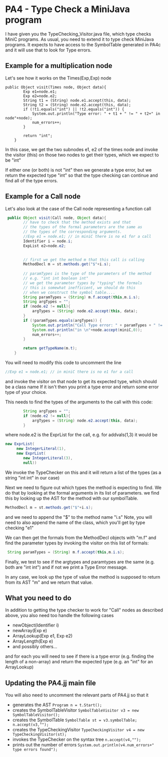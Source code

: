 # PA4  - Type Check a MiniJava program

I have given you the TypeChecking_Visitor.java file, which type checks MiniC programs.  As usual, you need to 
extend it to type check MiniJava programs. It expects to have access to the SymbolTable generated in PA4c and it
will use that to look for Type errors.

## Example for a multiplication node
Let's see how it works on the Times(Exp,Exp) node
```
public Object visit(Times node, Object data){ 
        Exp e1=node.e1;
        Exp e2=node.e2;
        String t1 = (String) node.e1.accept(this, data);
        String t2 = (String) node.e2.accept(this, data);
        if (!t1.equals("int") || !t2.equals("int")) {
            System.out.println("Type error: " + t1 + " != " + t2+" in node"+node);
            num_errors++;
        }

        return "int"; 
    }
```
In this case, we get the two subnodes e1, e2 of the times node and invoke the visitor (this) on those two nodes
to get their types, which we expect to be "int"

If either one (or both) is not "int" then we generate a type error, but we return the expected type "int"
so that the type checking can continue and find all of the type errors.

## Example for a Call node
Let's also look at the case of the Call node representing a function call
``` java
 public Object visit(Call node, Object data){ 
        // have to check that the method exists and that
        // the types of the formal parameters are the same as
        // the types of the corresponding arguments.
        //Exp e1 = node.e1; // in miniC there is no e1 for a call
        Identifier i = node.i;
        ExpList e2=node.e2;

        
        // first we get the method m that this call is calling
        MethodDecl m = st.methods.get("$"+i.s);
        
        // paramTypes is the type of the parameters of the method
        // e.g. "int int boolean int"
        // we get the parameter types by "typing" the formals
        // this is somewhat inefficient, we should do this
        // when we construct the symbol table....
        String paramTypes = (String) m.f.accept(this,m.i.s); 
        String argTypes = "";
        if (node.e2 != null){
            argTypes = (String) node.e2.accept(this, data);
        }
        if (!paramTypes.equals(argTypes)) {
            System.out.println("Call Type error: " + paramTypes + " != " + argTypes+" in method "+i.s);
            System.out.println("in \n"+node.accept(miniC,0));
            num_errors++;
        }

        return getTypeName(m.t);
    }
```
You will need to modify this code to uncomment the line
``` java
//Exp e1 = node.e1; // in miniC there is no e1 for a call
```
and invoke the visitor on that node to get its expected type, which should be a class name
If it isn't then you print a type error and return some error type of your choice.

This needs to find the types of the arguments to the call with this code:
``` java
        String argTypes = "";
        if (node.e2 != null){
            argTypes = (String) node.e2.accept(this, data);
        }
```
where node.e2 is the ExprList for the call, e.g. for addvals(1,3)  it would be 
``` java
new ExprList(
     new IntegerLiteral(1),
     new ExprList(
        new IntegerLiteral(3),
        null))
```
We invoke the TypeChecker on this and it will return a list of the types (as a string "int int" in our case)

Next we need to figure out which types the method is expecting to find. We do that by looking at the formal arguments
in its list of parameters. we find this by looking up the AST for the method with our symbolTable.
``` java
MethodDecl m = st.methods.get("$"+i.s);
```
and we need to append the "$" to the method name "i.s"
Note, you will need to also append the name of the class, which you'll get by type checking "e1"

We can then get the formals from the MethodDecl objects with "m.f" and find the parameter types by invoking the visitor
on this list of formals:
``` java
 String paramTypes = (String) m.f.accept(this,m.i.s); 
```

Finally, we test to see if the argtypes and paramtypes are the same (e.g. both are "int int")
and if not we print a Type Error message.

In any case, we look up the type of value the method is supposed to return from its AST "m"
and we return that value.

## What you need to do
In addition to getting the type checker to work for "Call" nodes as described above, you also need too handle the following cases
* newObject(Identifier i)
* newArray(Exp e)
* ArrayLookup(Exp e1, Exp e2)
* ArrayLength(Exp e)
* and possibly others...

and for each you will need to see if there is a type error (e.g. finding the length of a non-array)
and return the expected type (e.g. an "int" for an ArrayLookup)

## Updating the PA4.jj main file
You will also need to uncomment the relevant parts of PA4.jj so that it
* generates the AST ```Program n = t.Start();```
* creates the SymbolTableVisitor ```SymbolTableVisitor v3 = new SymbolTableVisitor();```  
* creates the SymbolTable ```SymbolTable st = v3.symbolTable; n.accept(v3,"");```
* creates the TypeCheckingVisitor ```TypeCheckingVisitor v4 = new TypeCheckingVisitor(st);```
* invokes the TypeChecker on the syntax tree ```n.accept(v4,"");```
* prints out the number of errors ```System.out.println(v4.num_errors+" type errors found");```


